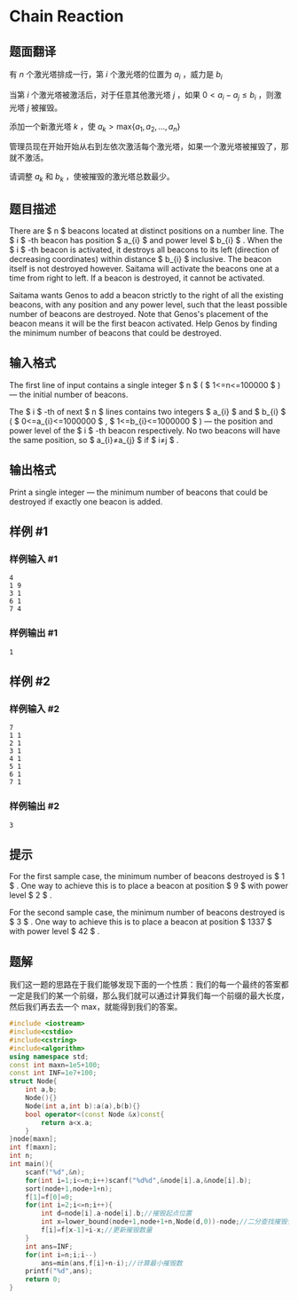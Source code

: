 # Chain Reaction

## 题面翻译

有 $n$ 个激光塔排成一行，第 $i$ 个激光塔的位置为 $a_i$ ，威力是 $b_i$ 

当第 $i$ 个激光塔被激活后，对于任意其他激光塔 $j$ ，如果 $0 < a_i-a_j \le b_i$ ，则激光塔 $j$ 被摧毁。

添加一个新激光塔 $k$ ，使 $a_k > \text{max}\{a_1,a_2, ... ,a_n\}$ 

管理员现在开始开始从右到左依次激活每个激光塔，如果一个激光塔被摧毁了，那就不激活。

请调整 $a_k$ 和 $b_k$ ，使被摧毁的激光塔总数最少。

## 题目描述

There are $ n $ beacons located at distinct positions on a number line. The $ i $ -th beacon has position $ a_{i} $ and power level $ b_{i} $ . When the $ i $ -th beacon is activated, it destroys all beacons to its left (direction of decreasing coordinates) within distance $ b_{i} $ inclusive. The beacon itself is not destroyed however. Saitama will activate the beacons one at a time from right to left. If a beacon is destroyed, it cannot be activated.

Saitama wants Genos to add a beacon strictly to the right of all the existing beacons, with any position and any power level, such that the least possible number of beacons are destroyed. Note that Genos's placement of the beacon means it will be the first beacon activated. Help Genos by finding the minimum number of beacons that could be destroyed.

## 输入格式

The first line of input contains a single integer $ n $ ( $ 1<=n<=100000 $ ) — the initial number of beacons.

The $ i $ -th of next $ n $ lines contains two integers $ a_{i} $ and $ b_{i} $ ( $ 0<=a_{i}<=1000000 $ , $ 1<=b_{i}<=1000000 $ ) — the position and power level of the $ i $ -th beacon respectively. No two beacons will have the same position, so $ a_{i}≠a_{j} $ if $ i≠j $ .

## 输出格式

Print a single integer — the minimum number of beacons that could be destroyed if exactly one beacon is added.

## 样例 #1

### 样例输入 #1

```
4
1 9
3 1
6 1
7 4
```

### 样例输出 #1

```
1
```

## 样例 #2

### 样例输入 #2

```
7
1 1
2 1
3 1
4 1
5 1
6 1
7 1
```

### 样例输出 #2

```
3
```

## 提示

For the first sample case, the minimum number of beacons destroyed is $ 1 $ . One way to achieve this is to place a beacon at position $ 9 $ with power level $ 2 $ .

For the second sample case, the minimum number of beacons destroyed is $ 3 $ . One way to achieve this is to place a beacon at position $ 1337 $ with power level $ 42 $ .
## 题解
我们这一题的思路在于我们能够发现下面的一个性质：我们的每一个最终的答案都一定是我们的某一个前缀，那么我们就可以通过计算我们每一个前缀的最大长度，然后我们再去去一个 max，就能得到我们的答案。
```cpp
#include <iostream>
#include<cstdio>
#include<cstring>
#include<algorithm>
using namespace std;
const int maxn=1e5+100;
const int INF=1e7+100;
struct Node{
	int a,b;
	Node(){}
	Node(int a,int b):a(a),b(b){}
	bool operator<(const Node &x)const{
		return a<x.a;
	}
}node[maxn];
int f[maxn];
int n;
int main(){
	scanf("%d",&n);
	for(int i=1;i<=n;i++)scanf("%d%d",&node[i].a,&node[i].b);
	sort(node+1,node+1+n);
	f[1]=f[0]=0;
	for(int i=2;i<=n;i++){
		int d=node[i].a-node[i].b;//摧毁起点位置
		int x=lower_bound(node+1,node+1+n,Node(d,0))-node;//二分查找摧毁位置
		f[i]=f[x-1]+i-x;//更新摧毁数量
	}
	int ans=INF;
	for(int i=n;i;i--)
		ans=min(ans,f[i]+n-i);//计算最小摧毁数
	printf("%d",ans);
    return 0;
}
```
